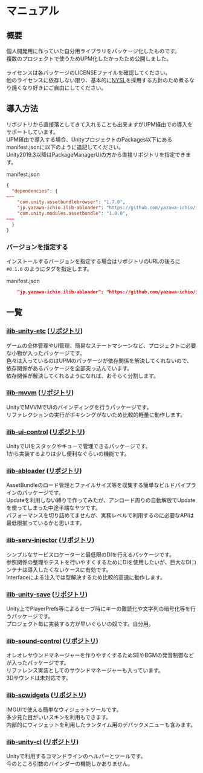 # マニュアル

## 概要

個人開発用に作っていた自分用ライブラリをパッケージ化したものです。<br>
複数のプロジェクトで使うためUPM化したかったため公開しました。<br>
<br>
ライセンスは各パッケージのLICENSEファイルを確認してください。<br>
他のライセンスに依存しない限り、基本的に[NYSL](https://github.com/yazawa-ichio/ilib-unity-project/blob/master/LICENSE)を採用する方針のため煮るなり焼くなり好きにご自由にしてください。<br>

## 導入方法

リポジトリから直接落としてきて入れることも出来ますがUPM経由での導入をサポートしています。<br>
UPM経由で導入する場合、UnityプロジェクトのPackages以下にあるmanifest.jsonに以下のように追記してください。<br>
Unity2019.3以降はPackageManagerUIの方から直接リポジトリを指定できます。<br>

manifest.json
```json
{
  "dependencies": {
~~~
    "com.unity.assetbundlebrowser": "1.7.0",
    "jp.yazawa-ichio.ilib-abloader": "https://github.com/yazawa-ichio/ilib-abloader.git",
    "com.unity.modules.assetbundle": "1.0.0",
~~~
  }
}
```

### バージョンを指定する
インストールするバージョンを指定する場合はリポジトリのURLの後ろに `#0.1.0` のようにタグを指定します。<br>

manifest.json
```json
    "jp.yazawa-ichio.ilib-abloader": "https://github.com/yazawa-ichio/ilib-abloader.git#0.1.0",
```

## 一覧

### [ilib-unity-etc](ilib-unity-etc/index.md) ([リポジトリ](https://github.com/yazawa-ichio/ilib-unity-etc))

ゲームの全体管理やUI管理、簡易なステートマシーンなど、プロジェクトに必要な小物が入ったパッケージです。<br>
色々は入っているのはUPMのパッケージが依存関係を解決してくれないので、依存関係があるパッケージを全部突っ込んでいます。<br>
依存関係が解決してくれるようになれば、おそらく分割します。

### [ilib-mvvm](ilib-mvvm/index.md) ([リポジトリ](https://github.com/yazawa-ichio/ilib-mvvm))

UnityでMVVMでUIのバインディングを行うパッケージです。<br>
リファレクションの実行がボキシングがないため比較的軽量に動作します。

### [ilib-ui-control](ilib-ui-control/index.md) ([リポジトリ](https://github.com/yazawa-ichio/ilib-ui-control))

UnityでUIをスタックやキューで管理できるパッケージです。  
1から実装するよりは少し便利なぐらいの機能です。  

### [ilib-abloader](ilib-abloader/index.md) ([リポジトリ](https://github.com/yazawa-ichio/ilib-abloader))

AssetBundleのロード管理とファイルサイズ等を収集する簡単なビルドパイプラインのパッケージです。<br>
Updateを利用しない縛りで作ってみたが、アンロード周りの自動解放でUpdateを使ってしまった中途半端なヤツです。<br>
パフォーマンスを切り詰めてませんが、実務レベルで利用するのに必要なAPIは最低限揃っているかと思います。

### [ilib-serv-injector](ilib-serv-injector/index.md) ([リポジトリ](https://github.com/yazawa-ichio/ilib-serv-injector))

シンプルなサービスロケーターと最低限のDIを行えるパッケージです。<br>
参照関係の整理やテストを行いやすくするためにDIを使用したいが、巨大なDIコンテナは導入したくないケースに有効です。<br>
Interfaceによる注入では型解決するため比較的高速に動作します。

### [ilib-unity-save](ilib-unity-save/index.md) ([リポジトリ](https://github.com/yazawa-ichio/ilib-unity-save))

Unity上でPlayerPrefs等によるセーブ時にキーの難読化や文字列の暗号化等を行うパッケージです。<br>
プロジェクト毎に実装する方が早いぐらいの奴です。自分用。

### [ilib-sound-control](ilib-sound-control/index.md) ([リポジトリ](https://github.com/yazawa-ichio/ilib-sound-control))

オレオレサウンドマネージャーを作りやすくするためSEやBGMの発音制御などが入ったパッケージです。<br>
リファレンス実装としてのサウンドマネージャーも入っています。<br>
3Dサウンドは未対応です。

### [ilib-scwidgets](ilib-scwidgets/index.md) ([リポジトリ](https://github.com/yazawa-ichio/ilib-scwidgets))

IMGUIで使える簡単なウィジェットツールです。<br>
多少見た目がいいスキンを利用もできます。<br>
内部的にウィジェットを利用したランタイム用のデバックメニューも含みます。

### [ilib-unity-cl](ilib-unity-cl/index.md) ([リポジトリ](https://github.com/yazawa-ichio/ilib-unity-cl))

Unityで利用するコマンドラインのヘルパーとツールです。<br>
今のところ引数のバインダーの機能しかありません。